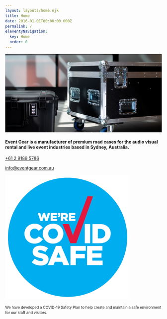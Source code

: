 ```yaml
---
layout: layouts/home.njk
title: Home
date: 2016-01-01T00:00:00.000Z
permalink: /
eleventyNavigation:
  key: Home
  order: 0
---
```

![Event Gear road cases](/static/img/eventgearroadcasebanner_web.jpg "Event Gear road cases")

#### Event Gear is a manufacturer of premium road cases for the audio visual rental and live event industries based in Sydney, Australia.

[+61 2 9189 5786](tel:+61291895786)

[info@eventgear.com.au](mailto:info@eventgear.com.au)

![We're COVID safe](/static/img/event-gear-covid-safe-badge.png "We're COVID safe")

<small>We have developed a COVID-19 Safety Plan to help create and maintain a safe environment for our staff and visitors.</small>